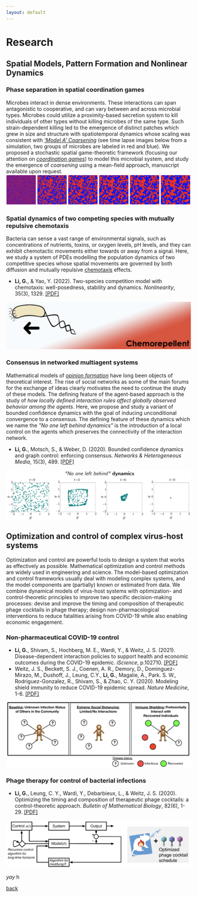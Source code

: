 ```yaml
---
layout: default
---
```


# Research

## Spatial Models, Pattern Formation and Nonlinear Dynamics

### Phase separation in spatial coordination games

Microbes interact in dense environments. These interactions can span antagonistic to cooperative, and can vary between and across microbial types. Microbes could utilize a proximity-based secretion system to kill individuals of other types without killing microbes of the same type. Such strain-dependent killing led to the emergence of distinct patches which grew in size and structure with spatiotemporal dynamics whose scaling was consistent with [_'Model A' Coarsening_](https://sethna.lassp.cornell.edu/Coarsening/What_Is_Coarsening.html) (see time lapse images below from a simulation, two groups of microbes are labeled in red and blue). We proposed a stochastic spatial game-theoretic framework (focusing our attention on [_coordination games_](https://en.wikipedia.org/wiki/Coordination_game)) to model this microbial system, and study the emergence of _coarsening_ using a mean-field approach, manuscript available upon request.
![Octocat](./figures/research/sim_game.png)


### Spatial dynamics of two competing species with mutually repulsive chemotaxis 
Bacteria can sense a vast range of environmental signals, such as concentrations of nutrients, toxins, or oxygen levels, pH levels, and they can exhibit chemotactic movements either towards or away from a signal. Here, we study a system of PDEs modelling the population dynamics of two competitive species whose spatial movements are governed by both diffusion and mutually repulsive [chemotaxis](http://2016.igem.org/Team:Technion_Israel/Chemotaxis) effects.
* **Li, G.**, & Yao, Y. (2022). Two-species competition model with chemotaxis: well-posedness, stability and dynamics. _Nonlinearity_, 35(3), 1329. [[PDF]](https://iopscience.iop.org/article/10.1088/1361-6544/ac4a8d)

![Octocat](./figures/research/chemorepell.png)


### Consensus in networked multiagent systems
Mathematical models of [_opinion formation_](https://en.wikipedia.org/wiki/Consensus_decision-making) have long been objects of theoretical interest. The rise of social networks as some of the main forums for the exchange of ideas clearly motivates the need to continue the study of these models. The defining feature of the agent-based approach is the study of _how locally defined interaction rules affect globally observed behavior among the agents_. Here, we propose and study a variant of bounded confidence dynamics with the goal of inducing unconditional convergence to a consensus. The defining feature of these dynamics which we name the _"No one left behind dynamics"_ is the introduction of a local control on the agents which preserves the connectivity of the interaction network.
* **Li, G.**, Motsch, S., & Weber, D. (2020). Bounded confidence dynamics and graph control: enforcing consensus. _Networks & Heterogeneous Media_, 15(3), 489. [[PDF]](https://www.aimsciences.org/article/doi/10.3934/nhm.2020028)

![Octocat](./figures/research/opinion_sim.png)


## Optimization and control of complex virus-host systems
Optimization and control are powerful tools to design a system that works as effectively as possible. Mathematical optimization and control methods are widely used in engineering and science. The model-based optimization and control frameworks usually deal with modeling complex systems, and the model components are (partially)
known or estimated from data. We combine dynamical models of virus-host systems with optimization- and control-theoretic principles to improve two specific decision-making processes: devise and improve the timing and composition of therapeutic phage cocktails in phage therapy; design non-pharmacological interventions to reduce fatalities arising from COVID-19 while also enabling economic engagement.

### Non-pharmaceutical COVID-19 control
* **Li, G.**, Shivam, S., Hochberg, M. E., Wardi, Y., & Weitz, J. S. (2021). Disease-dependent interaction policies to support health and economic outcomes during the COVID-19 epidemic. _iScience_, p.102710. [[PDF]](https://www.ncbi.nlm.nih.gov/pmc/articles/PMC8189742/)
* Weitz, J. S., Beckett, S. J., Coenen, A. R., Demory, D., Dominguez-Mirazo, M., Dushoff, J., Leung, C.Y., **Li, G.**, Magalie, A., Park. S. W., Rodriguez-Gonzalez, R., Shivam, S., & Zhao, C. Y. (2020). Modeling shield immunity to reduce COVID-19 epidemic spread. _Nature Medicine_, 1-6. [[PDF]](https://www.nature.com/articles/s41591-020-0895-3)

![Branching](./figures/research/shielding.png)

### Phage therapy for control of bacterial infections
* **Li, G.**, Leung, C. Y., Wardi, Y., Debarbieux, L., & Weitz, J. S. (2020). Optimizing the timing and composition of therapeutic phage cocktails: a control-theoretic approach. _Bulletin of Mathematical Biology_, 82(6), 1-29. [[PDF]](https://link.springer.com/article/10.1007/s11538-020-00751-w)

![Branching](./figures/research/therapy.png)

_yay_ h

[back](./)
